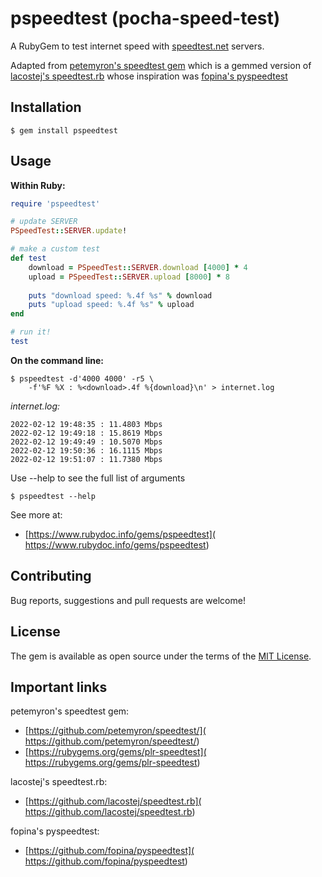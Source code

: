 # pspeedtest (pocha-speed-test)

A RubyGem to test internet speed with [speedtest.net](
	https://www.speedtest.net/) servers.

Adapted from [petemyron's speedtest gem](
	https://github.com/petemyron/speedtest/)
which is a gemmed version of [lacostej's speedtest.rb](
	https://github.com/lacostej/speedtest.rb)
whose inspiration was [fopina's pyspeedtest](
	https://github.com/fopina/pyspeedtest)

## Installation

	$ gem install pspeedtest

## Usage

**Within Ruby:**

```ruby
require 'pspeedtest'

# update SERVER
PSpeedTest::SERVER.update!

# make a custom test
def test
	download = PSpeedTest::SERVER.download [4000] * 4
	upload = PSpeedTest::SERVER.upload [8000] * 8
	
	puts "download speed: %.4f %s" % download
	puts "upload speed: %.4f %s" % upload
end

# run it!
test
```

**On the command line:**

	$ pspeedtest -d'4000 4000' -r5 \
	    -f'%F %X : %<download>.4f %{download}\n' > internet.log

*internet.log:*

```
2022-02-12 19:48:35 : 11.4803 Mbps
2022-02-12 19:49:18 : 15.8619 Mbps
2022-02-12 19:49:49 : 10.5070 Mbps
2022-02-12 19:50:36 : 16.1115 Mbps
2022-02-12 19:51:07 : 11.7380 Mbps
```

Use --help to see the full list of arguments

	$ pspeedtest --help

See more at:
* [https://www.rubydoc.info/gems/pspeedtest](
	https://www.rubydoc.info/gems/pspeedtest)

## Contributing

Bug reports, suggestions and pull requests are welcome!

## License

The gem is available as open source under the terms of the
[MIT License](https://opensource.org/licenses/MIT).

## Important links

petemyron's speedtest gem:
- [https://github.com/petemyron/speedtest/](
	https://github.com/petemyron/speedtest/)
- [https://rubygems.org/gems/plr-speedtest](
	https://rubygems.org/gems/plr-speedtest)

lacostej's speedtest.rb:
- [https://github.com/lacostej/speedtest.rb](
	https://github.com/lacostej/speedtest.rb)

fopina's pyspeedtest:
- [https://github.com/fopina/pyspeedtest](
	https://github.com/fopina/pyspeedtest)

